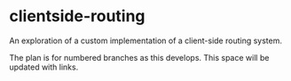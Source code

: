 # clientside-routing

An exploration of a custom implementation of a client-side routing system.

The plan is for numbered branches as this develops. This space will be updated with links.
